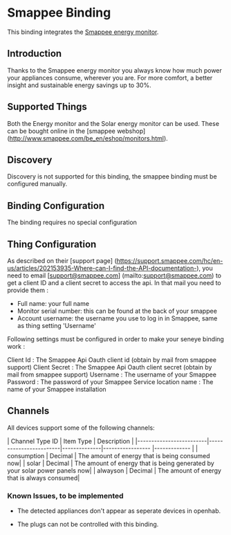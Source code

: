 # Smappee Binding

This binding integrates the [Smappee energy monitor](http://www.smappee.com/be_en/home).

## Introduction

Thanks to the Smappee energy monitor you always know how much power your appliances consume, wherever you are. For more comfort, a better insight and sustainable energy savings up to 30%.

## Supported Things

Both the Energy monitor and the Solar energy monitor can be used. These can be bought online in the [smappee webshop] (http://www.smappee.com/be_en/eshop/monitors.html).

## Discovery

Discovery is not supported for this binding, the smappee binding must be configured manually. 

## Binding Configuration

The binding requires no special configuration

## Thing Configuration

As described on their [support page] (https://support.smappee.com/hc/en-us/articles/202153935-Where-can-I-find-the-API-documentation-), you need to email [support@smappee.com] (mailto:support@smappee.com) to get a client ID and a client secret to access the api. In that mail you need to provide them :
- Full name: your full name
- Monitor serial number: this can be found at the back of your smappee
- Account username: the username you use to log in in Smappee, same as thing setting 'Username'

Following settings must be configured in order to make your seneye binding work :

Client Id : The Smappee Api Oauth client id (obtain by mail from smappee support)
Client Secret : The Smappee Api Oauth client secret (obtain by mail from smappee support)
Username : The username of your Smappee
Password : The password of your Smappee
Service location name : The name of your Smappee installation

## Channels

All devices support some of the following channels:

| Channel Type ID         | Item Type    | Description  |
|-------------------------|------------------------|--------------|----------------- |------------- |
| consumption             | Decimal      | The amount of energy that is being consumed now|
| solar                   | Decimal      | The amount of energy that is being generated by your solar power panels now|
| alwayson                | Decimal      | The amount of energy that is always consumed|

### Known Issues, to be implemented

- The detected appliances don't appear as seperate devices in openhab.

- The plugs can not be controlled with this binding.
